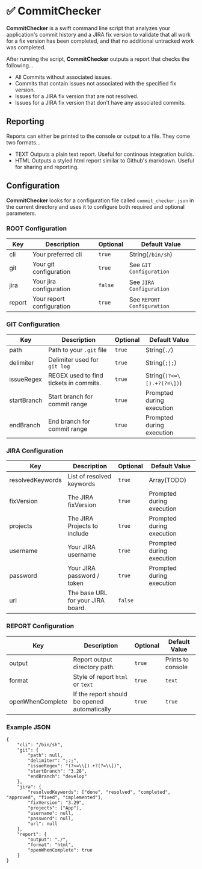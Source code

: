 # ✅ CommitChecker

**CommitChecker** is a swift command line script that analyzes your application's commit history and a JIRA fix version to validate that all work for a fix version has been completed, and that no additional untracked work was completed.

After running the script, **CommitChecker** outputs a report that checks the following...
- All Commits without associated issues.
- Commits that contain issues not associated with the specified fix version.
- Issues for a JIRA fix version that are not resolved.
- Issues for a JIRA fix version that don't have any associated commits.

## Reporting
Reports can either be printed to the console or output to a file. They come two formats...
- TEXT Outputs a plain text report. Useful for continous integration builds.
- HTML Outputs a styled html report similar to Github's markdown. Useful for sharing and reporting.

## Configuration
**CommitChecker** looks for a configuration file called `commit_checker.json` in the current directory and uses it to configure both required and optional parameters.

### ROOT Configuration
| Key    | Description               | Optional | Default Value              |
| ------ | ------------------------- | -------- | -------------------------- |
| cli    | Your preferred cli        | `true`   | String(`/bin/sh`)          |
| git    | Your git configuration    | `true`   | See `GIT Configuration`    |
| jira   | Your jira configuration   | `false`  | See `JIRA Configuration`   |
| report | Your report configuration | `true`   | See `REPORT Configuration` |

### GIT Configuration
| Key         | Description                            | Optional | Default Value              |
| ----------- | -------------------------------------- | -------- | -------------------------- |
| path        | Path to your `.git` file               | `true`   | String(`./`)               |
| delimiter   | Delimiter used for `git log`           | `true`   | String(`;\|;`)              |
| issueRegex  | REGEX used to find tickets in commits. | `true`   | String(`(?<=\[).+?(?=\])`) |
| startBranch | Start branch for commit range          | `true`   | Prompted during execution  |
| endBranch   | End branch for commit range            | `true`   | Prompted during execution  |     

### JIRA Configuration
| Key              | Description                            | Optional | Default Value              |
| ---------------- | -------------------------------------- | -------- | -------------------------- |
| resolvedKeywords | List of resolved keywords              | `true`   | Array<String>(TODO)        |
| fixVersion       | The JIRA fixVersion                    | `true`   | Prompted during execution  |
| projects         | The JIRA Projects to include           | `true`   | Prompted during execution  |
| username         | Your JIRA username                     | `true`   | Prompted during execution  |
| password         | Your JIRA password / token             | `true`   | Prompted during execution  |  
| url              | The base URL for your JIRA board.      | `false`  |                            |
    
### REPORT Configuration
| Key              | Description                                  | Optional | Default Value              |
| ---------------- | -------------------------------------------- | -------- | -------------------------- |
| output           | Report output directory path.                | `true`   | Prints to console          |
| format           | Style of report `html` or `text`             | `true`   | `text`                     |
| openWhenComplete | If the report should be opened automatically | `true`   | `true`                     |

### Example JSON
```
{
    "cli": "/bin/sh",
    "git": {
        "path": null,
        "delimiter": ";:;",
        "issueRegex": "(?<=\\[).+?(?=\\])",
        "startBranch": "3.28",
        "endBranch": "develop"
    },
    "jira": {
        "resolvedKeywords": ["done", "resolved", "completed", "approved", "fixed", "implemented"],
        "fixVersion": "3.29",
        "projects": ["App"],
        "username": null,
        "password": null,
        "url": null
    },
    "report": {
        "output": "./",
        "format": "html",
        "openWhenComplete": true
    }
}
```
